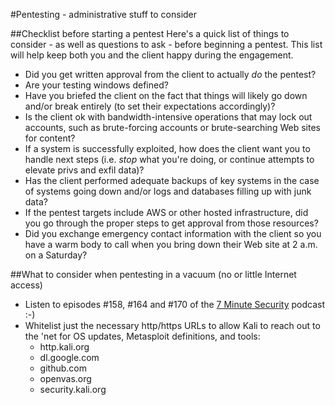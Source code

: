 #Pentesting - administrative stuff to consider

##Checklist before starting a pentest
Here's a quick list of things to consider - as well as questions to ask - before beginning a pentest.  This list will help keep both you and the client happy during the engagement.

* Did you get written approval from the client to actually *do* the pentest?
* Are your testing windows defined?
* Have you briefed the client on the fact that things will likely go down and/or break entirely (to set their expectations accordingly)?
* Is the client ok with bandwidth-intensive operations that may lock out accounts, such as brute-forcing accounts or brute-searching Web sites for content?
* If a system is successfully exploited, how does the client want you to handle next steps (i.e. *stop* what you're doing, or continue attempts to elevate privs and exfil data)?
* Has the client performed adequate backups of key systems in the case of systems going down and/or logs and databases filling up with junk data?
* If the pentest targets include AWS or other hosted infrastructure, did you go through the proper steps to get approval from those resources?
* Did you exchange emergency contact information with the client so you have a warm body to call when you bring down their Web site at 2 a.m. on a Saturday?


##What to consider when pentesting in a vacuum (no or little Internet access)
* Listen to episodes #158, #164 and #170 of the [7 Minute Security](http://bit.ly/7minsec) podcast :-)
* Whitelist just the necessary http/https URLs to allow Kali to reach out to the 'net for OS updates, Metasploit definitions, and tools:
  * http.kali.org
  * dl.google.com
  * github.com
  * openvas.org
  * security.kali.org
 

